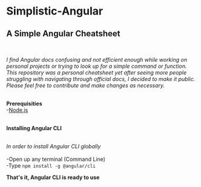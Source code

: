 # Simplistic-Angular
## A Simple Angular Cheatsheet
<br>

*I find Angular docs confusing and not efficient enough while working on personal projects or trying to look up for a simple command or function. This repository was a personal cheatsheet yet after seeing more people struggling with navigating through official docs, I decided to make it public. Please feel free to contribute and make changes as necessary.*
<br><br>

**Prerequisities**
<br>
-[Node.js](https://nodejs.org/en/)
<br><br>

**Installing Angular CLI**
<br><br>

*In order to install Angular CLI globally*
<br><br>
-Open up any terminal (Command Line)
<br>
-Type `npm install -g @angular/cli`
<br>

**That's it, Angular CLI is ready to use**

